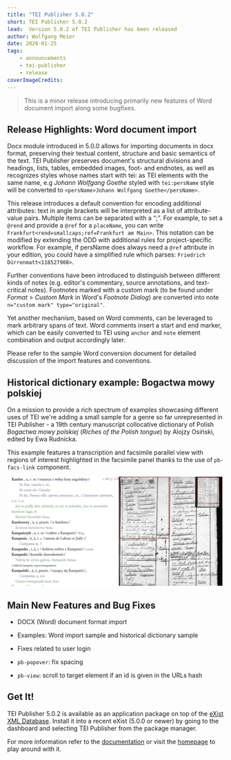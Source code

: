 ```yaml
---
title: "TEI Publisher 5.0.2"
short: TEI Publisher 5.0.2
lead:  Version 5.0.2 of TEI Publisher has been released
author: Wolfgang Meier
date: 2020-01-25
tags:
    - announcements
    - tei-publisher
    - release
coverImageCredits: 
---
```


> This is a minor release introducing primarily new features of Word
> document import along some bugfixes.

## Release Highlights: Word document import

Docx module introduced in 5.0.0 allows for importing documents in docx
format, preserving their textual content, structure and basic semantics
of the text. TEI Publisher preserves document's structural divisions and
headings, lists, tables, embedded images, foot- and endnotes, as well as
recognizes styles whose names start with tei: as TEI elements with the
same name, e.g *Johann Wolfgang Goethe* styled with `tei:persName` style
will be converted to `<persName>Johann Wolfgang Goethe</persName>`.

This release introduces a default convention for encoding additional
attributes: text in angle brackets will be interpreted as a list of
attribute-value pairs. Multiple items can be separated with a “;”. For
example, to set a `@rend` and provide a `@ref` for a `placeName`, you can
write `Frankfurt<rend=smallcaps;ref=Frankfurt am Main>`. This notation
can be modified by extending the ODD with additional rules for
project-specific workflow. For example, if persName does always need a
`@ref` attribute in your edition, you could have a simplified rule which
parses: `Friedrich Dürrenmatt<118527908>`.

Further conventions have been introduced to distinguish between
different kinds of notes (e.g. editor's commentary, source annotations,
and text-critical notes). Footnotes marked with a custom mark (to be
found under *Format* \> *Custom Mark* in Word's *Footnote Dialog*) are
converted into note `n="custom mark" type="original"`.

Yet another mechanism, based on Word comments, can be leveraged to mark
arbitrary spans of text. Word comments insert a start and end marker,
which can be easily converted to TEI using `anchor` and `note` element
combination and output accordingly later.

Please refer to the sample Word conversion document for detailed
discussion of the import features and conventions.

## Historical dictionary example: Bogactwa mowy polskiej

On a mission to provide a rich spectrum of examples showcasing different
uses of TEI we're adding a small sample for a genre so far unrepresented
in TEI Publisher - a 19th century manuscript collocative dictionary of
Polish _Bogactwa mowy polskiej_ (_Riches of the Polish tongue_) by Alojzy
Osiński, edited by Ewa Rudnicka.

This example features a transcription and facsimile parallel view with
regions of interest highlighted in the facsimile panel thanks to the use
of `pb-facs-link` component.

![](/img/osinski.jpg)

## Main New Features and Bug Fixes

- DOCX (Word) document format import

- Examples: Word import sample and historical dictionary sample

- Fixes related to user login

- `pb-popover`: fix spacing

- `pb-view`: scroll to target element if an id is given in the URLs hash

## Get It!

TEI Publisher 5.0.2 is available as an application package on top of the
[eXist XML Database](https://exist-db.org). Install it into a recent
eXist (5.0.0 or newer) by going to the dashboard and selecting TEI
Publisher from the package manager.

For more information refer to the
[documentation](https://teipublisher.com/exist/apps/tei-publisher/doc/documentation.xml)
or visit the [homepage](https://teipublisher.com) to play around with
it.

